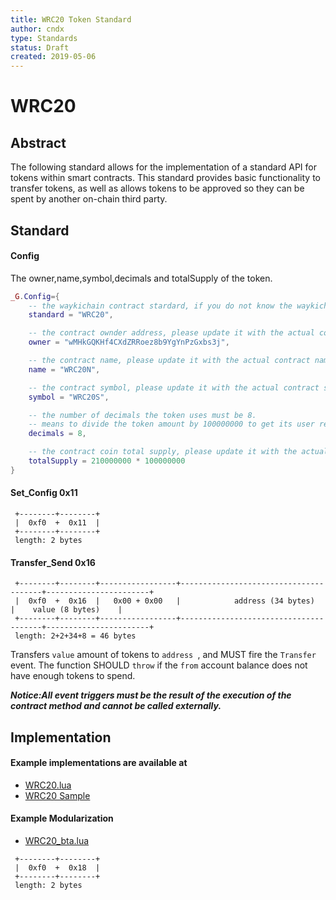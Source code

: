 ```yaml
---
title: WRC20 Token Standard
author: cndx
type: Standards
status: Draft
created: 2019-05-06
---
```


# WRC20


## Abstract

The following standard allows for the implementation of a standard API for tokens within smart contracts.
This standard provides basic functionality to transfer tokens, as well as allows tokens to be approved so they can be spent by another on-chain third party.


## Standard

#### Config

The owner,name,symbol,decimals and totalSupply of the token.

``` lua
_G.Config={
    -- the waykichain contract stardard, if you do not know the waykichain stardard, please do not change it.
    standard = "WRC20",

    -- the contract ownder address, please update it with the actual contract owner address.
    owner = "wMHkGQKHf4CXdZRRoez8b9YgYnPzGxbs3j",

    -- the contract name, please update it with the actual contract name.
    name = "WRC20N",

    -- the contract symbol, please update it with the actual contract symbol.
    symbol = "WRC20S",

    -- the number of decimals the token uses must be 8.
    -- means to divide the token amount by 100000000 to get its user representation.
    decimals = 8,

    -- the contract coin total supply, please update it with the actual contract symbol.
    totalSupply = 210000000 * 100000000
}
```
#### Set_Config 0x11
```
 +--------+--------+
 |  0xf0  +  0x11  | 
 +--------+--------+
 length: 2 bytes
```


#### Transfer_Send 0x16

```
 +--------+--------+-----------------+---------------------------------------+-----------------------+
 |  0xf0  +  0x16  |   0x00 + 0x00   |            address (34 bytes)         |    value (8 bytes)    | 
 +--------+--------+-----------------+---------------------------------------+-----------------------+
 length: 2+2+34+8 = 46 bytes
```
Transfers `value` amount of tokens to `address `, and MUST fire the `Transfer` event.
The function SHOULD `throw` if the `from` account balance does not have enough tokens to spend.

***Notice:All event triggers must be the result of the execution of the contract method and cannot be called externally.***

## Implementation

#### Example implementations are available at
- [WRC20.lua](https://github.com/GitHubbard/wicc-contract-ext-lua/blob/master/ico.lua)
- [WRC20 Sample](https://www.wiccdev.org/book/zh-hans/Contract/ico_sample.html)

#### Example Modularization
- [WRC20_bta.lua](https://github.com/cndx/wicclua/blob/master/bta.lua)
```
 +--------+--------+
 |  0xf0  +  0x18  | 
 +--------+--------+
 length: 2 bytes
```
